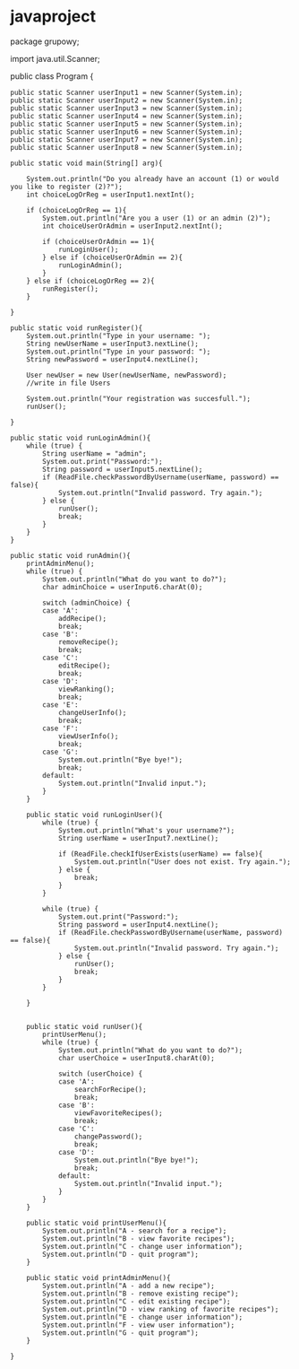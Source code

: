 # javaproject
package grupowy;

import java.util.Scanner;

public class Program {

	public static Scanner userInput1 = new Scanner(System.in);
	public static Scanner userInput2 = new Scanner(System.in);
	public static Scanner userInput3 = new Scanner(System.in);
	public static Scanner userInput4 = new Scanner(System.in);
	public static Scanner userInput5 = new Scanner(System.in);
	public static Scanner userInput6 = new Scanner(System.in);
	public static Scanner userInput7 = new Scanner(System.in);
	public static Scanner userInput8 = new Scanner(System.in);

	public static void main(String[] arg){

		System.out.println("Do you already have an account (1) or would you like to register (2)?");
		int choiceLogOrReg = userInput1.nextInt();

		if (choiceLogOrReg == 1){
			System.out.println("Are you a user (1) or an admin (2)");
			int choiceUserOrAdmin = userInput2.nextInt();

			if (choiceUserOrAdmin == 1){
				runLoginUser();
			} else if (choiceUserOrAdmin == 2){
				runLoginAdmin();
			}
		} else if (choiceLogOrReg == 2){
			runRegister();
		}

	}

	public static void runRegister(){
		System.out.println("Type in your username: ");
		String newUserName = userInput3.nextLine();
		System.out.println("Type in your password: ");
		String newPassword = userInput4.nextLine();

		User newUser = new User(newUserName, newPassword);
		//write in file Users

		System.out.println("Your registration was succesfull.");
		runUser();

	}

	public static void runLoginAdmin(){
		while (true) {
			String userName = "admin";
			System.out.print("Password:");
			String password = userInput5.nextLine();
			if (ReadFile.checkPasswordByUsername(userName, password) == false){
				System.out.println("Invalid password. Try again.");
			} else {
				runUser();
				break;
			}
		}
	}

	public static void runAdmin(){
		printAdminMenu();
		while (true) {
			System.out.println("What do you want to do?");
			char adminChoice = userInput6.charAt(0);

			switch (adminChoice) {
			case 'A': 
				addRecipe();
				break;
			case 'B':
				removeRecipe();
				break;
			case 'C':
				editRecipe();
				break;
			case 'D':
				viewRanking();
				break;
			case 'E':
				changeUserInfo();
				break;
			case 'F':
				viewUserInfo();
				break;
			case 'G':
				System.out.println("Bye bye!");
				break;
			default:
				System.out.println("Invalid input.");
			}
		}

		public static void runLoginUser(){
			while (true) {
				System.out.println("What's your username?");
				String userName = userInput7.nextLine();

				if (ReadFile.checkIfUserExists(userName) == false){
					System.out.println("User does not exist. Try again.");
				} else {
					break;
				}
			} 

			while (true) {
				System.out.print("Password:");
				String password = userInput4.nextLine();
				if (ReadFile.checkPasswordByUsername(userName, password) == false){
					System.out.println("Invalid password. Try again.");
				} else {
					runUser();
					break;
				}
			}

		}


		public static void runUser(){
			printUserMenu();
			while (true) {
				System.out.println("What do you want to do?");
				char userChoice = userInput8.charAt(0);

				switch (userChoice) {
				case 'A': 
					searchForRecipe();
					break;
				case 'B':
					viewFavoriteRecipes();
					break;
				case 'C':
					changePassword();
					break;
				case 'D':
					System.out.println("Bye bye!");
					break;
				default:
					System.out.println("Invalid input.");
				}
			}
		}

		public static void printUserMenu(){
			System.out.println("A - search for a recipe");
			System.out.println("B - view favorite recipes");
			System.out.println("C - change user information");
			System.out.println("D - quit program");
		}

		public static void printAdminMenu(){
			System.out.println("A - add a new recipe");
			System.out.println("B - remove existing recipe");
			System.out.println("C - edit existing recipe");
			System.out.println("D - view ranking of favorite recipes");
			System.out.println("E - change user information");
			System.out.println("F - view user information");
			System.out.println("G - quit program");
		}

	}
